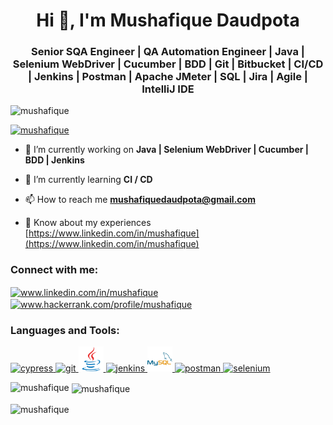 <h1 align="center">Hi 👋, I'm Mushafique Daudpota</h1>
<h3 align="center">Senior SQA Engineer | QA Automation Engineer | Java | Selenium WebDriver | Cucumber | BDD | Git | Bitbucket | CI/CD | Jenkins | Postman | Apache JMeter | SQL | Jira | Agile | IntelliJ IDE</h3>

<p align="left"> <img src="https://komarev.com/ghpvc/?username=mushafique&label=Profile%20views&color=0e75b6&style=flat" alt="mushafique" /> </p>

<p align="left"> <a href="https://github.com/ryo-ma/github-profile-trophy"><img src="https://github-profile-trophy.vercel.app/?username=mushafique" alt="mushafique" /></a> </p>

- 🔭 I’m currently working on **Java | Selenium WebDriver | Cucumber | BDD | Jenkins**

- 🌱 I’m currently learning **CI / CD**

- 📫 How to reach me **mushafiquedaudpota@gmail.com**

- 📄 Know about my experiences [https://www.linkedin.com/in/mushafique](https://www.linkedin.com/in/mushafique)

<h3 align="left">Connect with me:</h3>
<p align="left">
<a href="https://linkedin.com/in/www.linkedin.com/in/mushafique" target="blank"><img align="center" src="https://raw.githubusercontent.com/rahuldkjain/github-profile-readme-generator/master/src/images/icons/Social/linked-in-alt.svg" alt="www.linkedin.com/in/mushafique" height="30" width="40" /></a>
<a href="https://www.hackerrank.com/www.hackerrank.com/profile/mushafique" target="blank"><img align="center" src="https://raw.githubusercontent.com/rahuldkjain/github-profile-readme-generator/master/src/images/icons/Social/hackerrank.svg" alt="www.hackerrank.com/profile/mushafique" height="30" width="40" /></a>
</p>

<h3 align="left">Languages and Tools:</h3>
<p align="left"> <a href="https://www.cypress.io" target="_blank" rel="noreferrer"> <img src="https://raw.githubusercontent.com/simple-icons/simple-icons/6e46ec1fc23b60c8fd0d2f2ff46db82e16dbd75f/icons/cypress.svg" alt="cypress" width="40" height="40"/> </a> <a href="https://git-scm.com/" target="_blank" rel="noreferrer"> <img src="https://www.vectorlogo.zone/logos/git-scm/git-scm-icon.svg" alt="git" width="40" height="40"/> </a> <a href="https://www.java.com" target="_blank" rel="noreferrer"> <img src="https://raw.githubusercontent.com/devicons/devicon/master/icons/java/java-original.svg" alt="java" width="40" height="40"/> </a> <a href="https://www.jenkins.io" target="_blank" rel="noreferrer"> <img src="https://www.vectorlogo.zone/logos/jenkins/jenkins-icon.svg" alt="jenkins" width="40" height="40"/> </a> <a href="https://www.mysql.com/" target="_blank" rel="noreferrer"> <img src="https://raw.githubusercontent.com/devicons/devicon/master/icons/mysql/mysql-original-wordmark.svg" alt="mysql" width="40" height="40"/> </a> <a href="https://postman.com" target="_blank" rel="noreferrer"> <img src="https://www.vectorlogo.zone/logos/getpostman/getpostman-icon.svg" alt="postman" width="40" height="40"/> </a> <a href="https://www.selenium.dev" target="_blank" rel="noreferrer"> <img src="https://raw.githubusercontent.com/detain/svg-logos/780f25886640cef088af994181646db2f6b1a3f8/svg/selenium-logo.svg" alt="selenium" width="40" height="40"/> </a> </p>

<p><img align="left" src="https://github-readme-stats.vercel.app/api/top-langs?username=mushafique&show_icons=true&locale=en&layout=compact" alt="mushafique" /></p>

<p>&nbsp;<img align="center" src="https://github-readme-stats.vercel.app/api?username=mushafique&show_icons=true&locale=en" alt="mushafique" /></p>

<p><img align="center" src="https://github-readme-streak-stats.herokuapp.com/?user=mushafique&" alt="mushafique" /></p>
